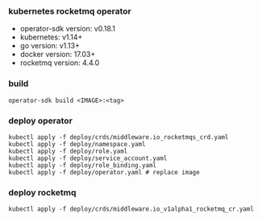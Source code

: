### kubernetes rocketmq operator

* operator-sdk version: v0.18.1
* kubernetes: v1.14+
* go version: v1.13+
* docker version: 17.03+
* rocketmq version: 4.4.0


### build 
```
operator-sdk build <IMAGE>:<tag>
```

### deploy operator

```
kubectl apply -f deploy/crds/middleware.io_rocketmqs_crd.yaml
kubectl apply -f deploy/namespace.yaml
kubectl apply -f deploy/role.yaml
kubectl apply -f deploy/service_account.yaml
kubectl apply -f deploy/role_binding.yaml
kubectl apply -f deploy/operator.yaml # replace image
```

### deploy rocketmq
```
kubectl apply -f deploy/crds/middleware.io_v1alpha1_rocketmq_cr.yaml
```